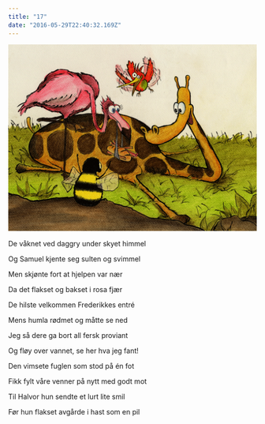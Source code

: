 ```yaml
---
title: "17"
date: "2016-05-29T22:40:32.169Z"
---
```


![Sjiraffen Samuel og Kolibrien Kris](./015.png)

De våknet ved daggry under skyet himmel

Og Samuel kjente seg sulten og svimmel


Men skjønte fort at hjelpen var nær

Da det flakset og bakset i rosa fjær


De hilste velkommen Frederikkes entré

Mens humla rødmet og måtte se ned


Jeg så dere ga bort all fersk proviant

Og fløy over vannet, se her hva jeg fant!


Den vimsete fuglen som stod på én fot

Fikk fylt våre venner på nytt med godt mot


Til Halvor hun sendte et lurt lite smil

Før hun flakset avgårde i hast som en pil